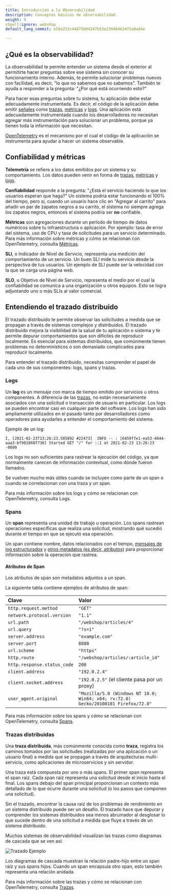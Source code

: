 ```yaml
---
title: Introducción a la Observabilidad
description: Conceptos básicos de observabilidad.
weight: 9
cSpell:ignore: webshop
default_lang_commit: e58a252c44875b04247b53e2394b4634f5a0a84e

---
```


## ¿Qué es la observabilidad?

La observabilidad te permite entender un sistema desde el exterior al permitirte
hacer preguntas sobre ese sistema sin conocer su funcionamiento interno. Además,
te permite solucionar problemas nuevos con facilidad, es decir, "lo que no
sabemos que no sabemos". También te ayuda a responder a la pregunta: "¿Por qué
está ocurriendo esto?"

Para hacer esas preguntas sobre tu sistema, tu aplicación debe estar
adecuadamente instrumentada. Es decir, el código de la aplicación debe emitir
[señales](/docs/concepts/signals/) como
[trazas](/docs/concepts/signals/traces/),
[métricas](/docs/concepts/signals/metrics/) y
[logs](/docs/concepts/signals/logs/). Una aplicación está adecuadamente
instrumentada cuando los desarrolladores no necesitan agregar más
instrumentación para solucionar un problema, porque ya tienen toda la
información que necesitan.

[OpenTelemetry](/docs/what-is-opentelemetry/) es el mecanismo por el cual el
código de la aplicación se instrumenta para ayudar a hacer un sistema
observable.

## Confiabilidad y métricas

**Telemetría** se refiere a los datos emitidos por un sistema y su
comportamiento. Los datos pueden venir en forma de
[trazas](/docs/concepts/signals/traces/),
[métricas](/docs/concepts/signals/metrics/) y
[logs](/docs/concepts/signals/logs/).

**Confiabilidad** responde a la pregunta: "¿Está el servicio haciendo lo que los
usuarios esperan que haga?" Un sistema podría estar funcionando el 100% del
tiempo, pero si, cuando un usuario hace clic en "Agregar al carrito" para añadir
un par de zapatos negros a su carrito, el sistema no siempre agrega los
zapatos negros, entonces el sistema podría ser **no** confiable.

**Métricas** son agregaciones durante un período de tiempo de datos numéricos
sobre tu infraestructura o aplicación. Por ejemplo: tasa de error del
sistema, uso de CPU y tasa de solicitudes para un servicio determinado. Para más
información sobre métricas y cómo se relacionan con OpenTelemetry, consulta
[Métricas](/docs/concepts/signals/metrics/).

**SLI**, o Indicador de Nivel de Servicio, representa una medición del
comportamiento de un servicio. Un buen SLI mide tu servicio desde la perspectiva
de tus usuarios. Un ejemplo de SLI puede ser la velocidad con la que se carga
una página web.

**SLO**, u Objetivo de Nivel de Servicio, representa el medio por el cual la
confiabilidad se comunica a una organización u otros equipos. Esto se logra
adjuntando uno o más SLIs al valor comercial.

## Entendiendo el trazado distribuido

El trazado distribuido te permite observar las solicitudes a medida que se
propagan a través de sistemas complejos y distribuidos. El trazado distribuido
mejora la visibilidad de la salud de tu aplicación o sistema y te permite
depurar comportamientos que son difíciles de reproducir localmente. Es esencial
para sistemas distribuidos, que comúnmente tienen problemas no determinísticos o
son demasiado complicados para reproducir localmente.

Para entender el trazado distribuido, necesitas comprender el papel de cada uno
de sus componentes: logs, spans y trazas.

### Logs

Un **log** es un mensaje con marca de tiempo emitido por servicios u otros
componentes. A diferencia de las [trazas](#distributed-traces), no están
necesariamente asociados con una solicitud o transacción de usuario en
particular. Los logs se pueden encontrar casi en cualquier parte del software.
Los logs han sido ampliamente utilizados en el pasado tanto por desarrolladores
como operadores para ayudarles a entender el comportamiento del sistema.

Ejemplo de un log:

```text
I, [2021-02-23T13:26:23.505892 #22473]  INFO -- : [6459ffe1-ea53-4044-aaa3-bf902868f730] Started GET "/" for ::1 at 2021-02-23 13:26:23 -0800
```

Los logs no son suficientes para rastrear la ejecución del código, ya que
normalmente carecen de información contextual, como dónde fueron llamados.

Se vuelven mucho más útiles cuando se incluyen como parte de un span o cuando se
correlacionan con una traza y un span.

Para más información sobre los logs y cómo se relacionan con OpenTelemetry,
consulta Logs.

### Spans

Un **span** representa una unidad de trabajo u operación. Los spans rastrean
operaciones específicas que realiza una solicitud, mostrando qué sucedió durante
el tiempo en que se ejecutó esa operación.

Un span contiene nombre, datos relacionados con el tiempo,
[mensajes de log estructurados](/docs/concepts/signals/traces/#span-events) y
[otros metadatos (es decir, atributos)](/docs/concepts/signals/traces/#attributes)
para proporcionar información sobre la operación que rastrea.

#### Atributos de Span

Los atributos de span son metadatos adjuntos a un span.

La siguiente tabla contiene ejemplos de atributos de span:

| Clave                       | Valor                                                                              |
| :-------------------------- | :--------------------------------------------------------------------------------- |
| `http.request.method`       | `"GET"`                                                                            |
| `network.protocol.version`  | `"1.1"`                                                                            |
| `url.path`                  | `"/webshop/articles/4"`                                                            |
| `url.query`                 | `"?s=1"`                                                                           |
| `server.address`            | `"example.com"`                                                                    |
| `server.port`               | `8080`                                                                             |
| `url.scheme`                | `"https"`                                                                          |
| `http.route`                | `"/webshop/articles/:article_id"`                                                  |
| `http.response.status_code` | `200`                                                                              |
| `client.address`            | `"192.0.2.4"`                                                                      |
| `client.socket.address`     | `"192.0.2.5"` (el cliente pasa por un proxy)                                       |
| `user_agent.original`       | `"Mozilla/5.0 (Windows NT 10.0; Win64; x64; rv:72.0) Gecko/20100101 Firefox/72.0"` |

Para más información sobre los spans y cómo se relacionan con OpenTelemetry,
consulta [Spans](/docs/concepts/signals/traces/#spans).

### Trazas distribuidas

Una **traza distribuida**, más comúnmente conocida como **traza**, registra los
caminos tomados por las solicitudes (realizadas por una aplicación o un usuario
final) a medida que se propagan a través de arquitecturas multi-servicio, como
aplicaciones de microservicios y sin servidor.

Una traza está compuesta por uno o más spans. El primer span representa el span
raíz. Cada span raíz representa una solicitud desde el inicio hasta el final.
Los spans debajo del span principal proporcionan un contexto más detallado de lo
que ocurre durante una solicitud (o los pasos que componen una solicitud).

Sin el trazado, encontrar la causa raíz de los problemas de rendimiento en un
sistema distribuido puede ser un desafío. El trazado hace que depurar y
comprender los sistemas distribuidos sea menos abrumador al desglosar lo que
sucede dentro de una solicitud a medida que fluye a través de un sistema
distribuido.

Muchos sistemas de observabilidad visualizan las trazas como diagramas de
cascada que se ven así:

![Trazado Ejemplo](/img/waterfall-trace.svg 'Diagrama de cascada de trazas')

Los diagramas de cascada muestran la relación padre-hijo entre un span raíz y
sus spans hijos. Cuando un span encapsula otro span, esto también representa una
relación anidada.

Para más información sobre las trazas y cómo se relacionan con OpenTelemetry,
consulta [Trazas](/docs/concepts/signals/traces/).
